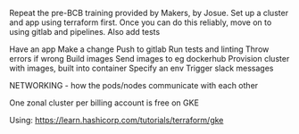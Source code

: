 Repeat the pre-BCB training provided by Makers, by Josue. Set up a cluster and app using terraform first. Once you can do this reliably, move on to using gitlab and pipelines. Also add tests

Have an app
Make a change
Push to gitlab
Run tests and linting
Throw errors if wrong
Build images
Send images to eg dockerhub
Provision cluster with images, built into container
Specify an env
Trigger slack messages

NETWORKING - how the pods/nodes communicate with each other

One zonal cluster per billing account is free on GKE

Using: https://learn.hashicorp.com/tutorials/terraform/gke

